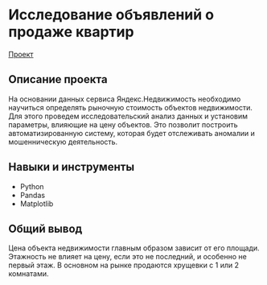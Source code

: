 # Исследование объявлений о продаже квартир
[Проект](https://github.com/GSW2012/Practicum-Portfolio/blob/main/03.%20Исследование%20объявлений%20о%20продаже%20квартир/Исследование%20объявлений%20о%20продаже%20квартир.ipynb)
## Описание проекта
На основании данных сервиса Яндекс.Недвижимость необходимо научиться определять рыночную стоимость объектов недвижимости. Для этого проведем исследовательский анализ данных и установим параметры, влияющие на цену объектов. Это позволит построить автоматизированную систему, которая будет отслеживать аномалии и мошенническую деятельность.
## Навыки и инструменты
- Python
- Pandas
- Matplotlib
## Общий вывод
Цена объекта недвижимости главным образом зависит от его площади. Этажность не влияет на цену, если это не последний, и особенно не первый этаж. В основном на рынке продаются хрущевки с 1 или 2 комнатами.

